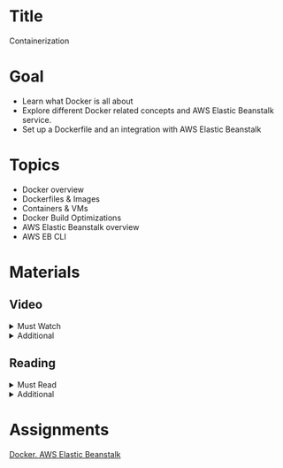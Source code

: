 # Title

Containerization

# Goal

- Learn what Docker is all about
- Explore different Docker related concepts and AWS Elastic Beanstalk service.
- Set up a Dockerfile and an integration with AWS Elastic Beanstalk

# Topics

- Docker overview
- Dockerfiles & Images
- Containers & VMs
- Docker Build Optimizations
- AWS Elastic Beanstalk overview
- AWS EB CLI

# Materials

## Video

<details>
  <summary>Must Watch</summary>

  The following content provides enough info to complete the task.

  <blockquote>

  <details>
    <summary>In English</summary>

   <blockquote>

   - [TBD](https://videoportal.epam.com/), ~0 mins
   </blockquote>
  </details>

  <details>
    <summary>In Russian</summary>

   <blockquote>

   - [RU Introduction](https://videoportal.epam.com/video/zXWOJMdEVE9OVpbkYnDv), ~3 mins
   - [RU Docker is for Everyone](https://videoportal.epam.com/video/PoBNYOZMnM5nZ4Rra4Gn), ~6 mins
   - [RU Docker Ecosystem](https://videoportal.epam.com/video/nDBqYL4NON01E6OxYXER), ~32 mins
   - [RU Advanced Dockerfile Techniques](https://videoportal.epam.com/video/elN67KVlplQ5q6lWJVZz), ~12 mins
   - [RU Dockerizing a Simple Application](https://videoportal.epam.com/video/4MNVYj1EbEd099b1a0eE), ~3 mins
   - [RU Introduction to AWS Elastic Beanstalk](https://videoportal.epam.com/video/lNdwY9xWEWK3R5jQay2G), ~6 mins
   - [RU Deploy and Delete an Application with AWS Elastic Beanstalk](https://videoportal.epam.com/video/9w0kaEMkgADoxK5aeLnD), ~55 mins
   - [RU Homework](https://videoportal.epam.com/video/430e7n2y1y9LEbQX76PM), ~6 mins
   </blockquote>
  </details>

  </blockquote>

</details>

<details>
  <summary>Additional</summary>

  The following content provides more info for further studies.

  <blockquote>

  - [Docker Containers 101](https://www.youtube.com/watch?v=eGz9DS-aIeY), ~23 mins
  - [AWS Elastic Beanstalk Hands-On Tutorial](https://www.youtube.com/watch?v=jnMUp2c9AzA), ~29 mins
  - [PaaS – From Code to Running Application using AWS Elastic Beanstalk](https://www.youtube.com/watch?v=lmT7QI8IIiM), ~54 mins
  - [Elastic Beanstalk Features & Config](https://www.youtube.com/watch?v=PKjbuxnispM), ~19 mins
</blockquote>

</details>

## Reading

<details>
  <summary>Must Read</summary>

  The following content provides enough info to complete the task.

  <blockquote>

  - [What is AWS Elastic Beanstalk](https://docs.aws.amazon.com/elasticbeanstalk/latest/dg/Welcome.html)
  - [Getting started using Elastic Beanstalk](https://docs.aws.amazon.com/elasticbeanstalk/latest/dg/GettingStarted.html)
  - [Elastic Beanstalk concepts](https://docs.aws.amazon.com/elasticbeanstalk/latest/dg/concepts.html)
</blockquote>

</details>

<details>
  <summary>Additional</summary>

  The following content provides more info for further studies.

  <blockquote>

  - [Configuring your development machine for use with Elastic Beanstalk](https://docs.aws.amazon.com/elasticbeanstalk/latest/dg/chapter-devenv.html)
  - [Learning Containers From The Bottom Up](https://iximiuz.com/en/posts/container-learning-path/)
  </blockquote>

</details>

# Assignments

[Docker. AWS Elastic Beanstalk](./task.md)
